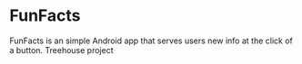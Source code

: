 # FunFacts
FunFacts is an simple Android app that serves users new info at the click of a button. Treehouse project

